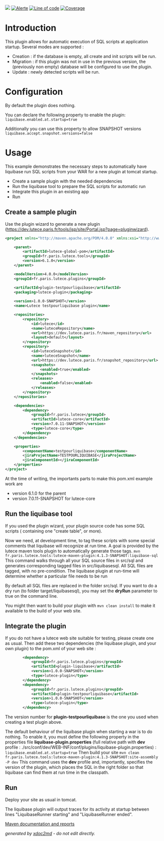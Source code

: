 ![](https://dev.lutece.paris.fr/jenkins/buildStatus/icon?job=plugin-liquibase-deploy)
[![Alerte](https://dev.lutece.paris.fr/sonar/api/project_badges/measure?project=fr.paris.lutece.plugins%3Aplugin-liquibase&metric=alert_status)](https://dev.lutece.paris.fr/sonar/dashboard?id=fr.paris.lutece.plugins%3Aplugin-liquibase)
[![Line of code](https://dev.lutece.paris.fr/sonar/api/project_badges/measure?project=fr.paris.lutece.plugins%3Aplugin-liquibase&metric=ncloc)](https://dev.lutece.paris.fr/sonar/dashboard?id=fr.paris.lutece.plugins%3Aplugin-liquibase)
[![Coverage](https://dev.lutece.paris.fr/sonar/api/project_badges/measure?project=fr.paris.lutece.plugins%3Aplugin-liquibase&metric=coverage)](https://dev.lutece.paris.fr/sonar/dashboard?id=fr.paris.lutece.plugins%3Aplugin-liquibase)

# Introduction

This plugin allows for automatic execution of SQL scripts at application startup. Several modes are supported :
 
* Creation : if the database is empty, all create and init scripts will be run.
* Migration : if this plugin was not in use in the previous version, the (previously non empty) database will be configured to use the plugin.
* Update : newly detected scripts will be run.


# Configuration

By default the plugin does nothing.

You can declare the following property to enable the plugin: `liquibase.enabled.at.startup=true` 

Additionally you can use this property to allow SNAPSHOT versions `liquibase.accept.snapshot.versions=false` 

# Usage

This example demonstrates the necessary steps to automatically have liquibase run SQL scripts from your WAR for a new plugin at tomcat startup.
 
* Create a sample plugin with the needed dependencies
* Run the liquibase tool to prepare the SQL scripts for automatic run
* Integrate this plugin in an existing app
* Run


## Create a sample plugin

Use the plugin wizard to generate a new plugin (https://dev.lutece.paris.fr/tools/jsp/site/Portal.jsp?page=pluginwizard).

``` xml
<project xmlns="http://maven.apache.org/POM/4.0.0" xmlns:xsi="http://www.w3.org/2001/XMLSchema-instance" xsi:schemaLocation="http://maven.apache.org/POM/4.0.0 http://maven.apache.org/maven-v4_0_0.xsd">

    <parent>
        <artifactId>lutece-global-pom</artifactId>
        <groupId>fr.paris.lutece.tools</groupId>
        <version>6.1.0</version>
    </parent>

    <modelVersion>4.0.0</modelVersion>
    <groupId>fr.paris.lutece.plugins</groupId>

    <artifactId>plugin-testpourliquibase</artifactId>
    <packaging>lutece-plugin</packaging>
    
    <version>1.0.0-SNAPSHOT</version>
    <name>Lutece testpourliquibase plugin</name>

    <repositories>
        <repository>
            <id>lutece</id>
            <name>luteceRepository</name>
            <url>https://dev.lutece.paris.fr/maven_repository</url>
            <layout>default</layout>
        </repository>
        <repository>
            <id>luteceSnapshot</id>
            <name>luteceSnapshot</name>
            <url>https://dev.lutece.paris.fr/snapshot_repository</url>
            <snapshots>
                <enabled>true</enabled>
            </snapshots>
            <releases>
                <enabled>false</enabled>
            </releases>
        </repository>
    </repositories>

    <dependencies>
        <dependency>
            <groupId>fr.paris.lutece</groupId>
            <artifactId>lutece-core</artifactId>
            <version>7.0.11-SNAPSHOT</version>
            <type>lutece-core</type>
        </dependency>
    </dependencies>

    <properties>
        <componentName>testpourliquibase</componentName>
        <jiraProjectName>TESTPOURLIQUIBASE</jiraProjectName>
        <jiraComponentId></jiraComponentId>
    </properties>
</project>


```

At the time of writing, the importants parts to make this pom.xml example work are
 
* version 6.1.0 for the parent
* version 7.0.11-SNAPSHOT for lutece-core


## Run the liquibase tool

If you used the plugin wizard, your plugin source code has some SQL scripts ( containing one "create table", or more).

Now we need, at development time, to tag these scripts with some special comments that liquibase will recognize at run time. A goal is provided by the lutece maven tools plugin to automatically generate those tags.
 `mvn fr.paris.lutece.tools:lutece-maven-plugin:4.1.3-SNAPSHOT:liquibase-sql` 
This command walks through all your SQL source files in src/sql and generates corresponding tagged files in src/liquibasesql. All SQL files are tagged, with no pre-condition. The liquibase plugin at run-time will determine whether a particular file needs to be run

By default all SQL files are replaced in the folder src/sql. If you want to do a dry run (to folder target/liquibasesql), you may set the **dryRun** parameter to true on the command line.

You might then want to build your plugin with `mvn clean install` to make it available to the build of your web site.

## Integrate the plugin

If you do not have a lutece web site suitable for testing, please create one as usual. Then add these two dependencies (the liquibase plugin, and your own plugin) to the pom.xml of your web site :

``` xml
        <dependency>
        	<groupId>fr.paris.lutece.plugins</groupId>
            <artifactId>plugin-liquibase</artifactId>
            <version>1.0.0-SNAPSHOT</version>
            <type>lutece-plugin</type>
        </dependency>
        <dependency>
        	<groupId>fr.paris.lutece.plugins</groupId>
            <artifactId>plugin-testpourliquibase</artifactId>
            <version>1.0.0-SNAPSHOT</version>
            <type>lutece-plugin</type>
        </dependency>

```

The version number for **plugin-testpourliquibase** is the one you used when creating a test plugin above.

The default behaviour of the liquibase plugin when starting a war is to do nothing. To enable it, you must define the following property in the properties file **liquibase-plugin.properties** (full relative path with **dev** profile : ./src/conf/dev/WEB-INF/conf/plugins/liquibase-plugin.properties) : `liquibase.enabled.at.startup=true` Then build your site `mvn clean fr.paris.lutece.tools:lutece-maven-plugin:4.1.3-SNAPSHOT:site-assembly -P dev` This command uses the **dev** profile and, importantly, specifies the version of the plugin, which places the SQL in the right folder so that liquibase can find them at run time in the classpath.

## Run

Deploy your site as usual in tomcat.

The liquibase plugin will output traces for its activity at startup between lines "LiquibaseRunner starting" and "LiquibaseRunner ended".


[Maven documentation and reports](https://dev.lutece.paris.fr/plugins/plugin-liquibase/)



 *generated by [xdoc2md](https://github.com/lutece-platform/tools-maven-xdoc2md-plugin) - do not edit directly.*